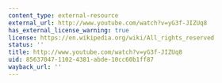 ```yaml
---
content_type: external-resource
external_url: http://www.youtube.com/watch?v=yG3f-JIZUq8
has_external_license_warning: true
license: https://en.wikipedia.org/wiki/All_rights_reserved
status: ''
title: http://www.youtube.com/watch?v=yG3f-JIZUq8
uid: 85637047-1102-4381-abde-10cc60b1ff87
wayback_url: ''
---
```

